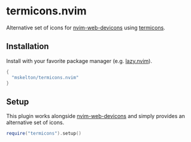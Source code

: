 # termicons.nvim

Alternative set of icons for [nvim-web-devicons](https://github.com/nvim-tree/nvim-web-devicons) using [termicons](https://github.com/mskelton/termicons).

## Installation

Install with your favorite package manager (e.g. [lazy.nvim](https://github.com/folke/lazy.nvim)).

```lua
{
  "mskelton/termicons.nvim"
}
```

## Setup

This plugin works alongside [nvim-web-devicons](https://github.com/nvim-tree/nvim-web-devicons) and simply provides an alternative set of icons.

```lua
require("termicons").setup()
```
